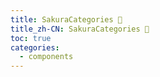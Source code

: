 ```yaml
---
title: SakuraCategories 🚧
title_zh-CN: SakuraCategories 🚧
toc: true
categories:
  - components
---
```

